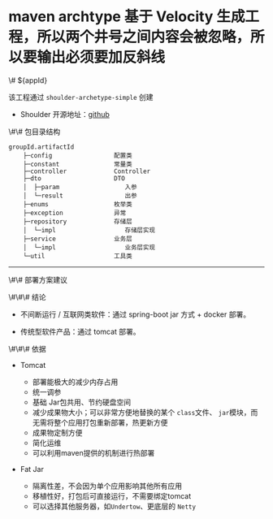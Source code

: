 # maven archtype 基于 Velocity 生成工程，所以两个井号之间内容会被忽略，所以要输出必须要加反斜线 #

\\# ${appId}

该工程通过 `shoulder-archetype-simple` 创建

- Shoulder 开源地址：[github](https://github.com/ChinaLym/shoulder-framework)

\\#\\# 包目录结构

```
groupId.artifactId
    ├─config                 配置类
    ├─constant               常量类
    ├─controller             Controller
    ├─dto                    DTO
    │  ├─param                  入参
    │  └─result                 出参
    ├─enums                  枚举类
    ├─exception              异常
    ├─repository             存储层
    │  └─impl                   存储层实现
    ├─service                业务层
    │  └─impl                   业务层实现
    └─util                   工具类
```

---

\\#\\# 部署方案建议

\\#\\#\\# 结论

* 不间断运行 / 互联网类软件：通过 spring-boot jar 方式 + docker 部署。

* 传统型软件产品：通过 tomcat 部署。

\\#\\#\\# 依据

* Tomcat 
    * 部署能极大的减少内存占用
    * 统一调参
    * 基础 Jar包共用、节约硬盘空间
    * 减少成果物大小；可以非常方便地替换的某个 `class`文件、 `jar`模块，而无需将整个应用打包重新部署，热更新方便
    * 成果物定制方便
    * 简化运维
    * 可以利用maven提供的机制进行热部署
  
* Fat Jar
    * 隔离性差，不会因为单个应用影响其他所有应用
    * 移植性好，打包后可直接运行，不需要绑定tomcat
    * 可以选择其他服务器，如`Undertow`、更底层的 `Netty`


